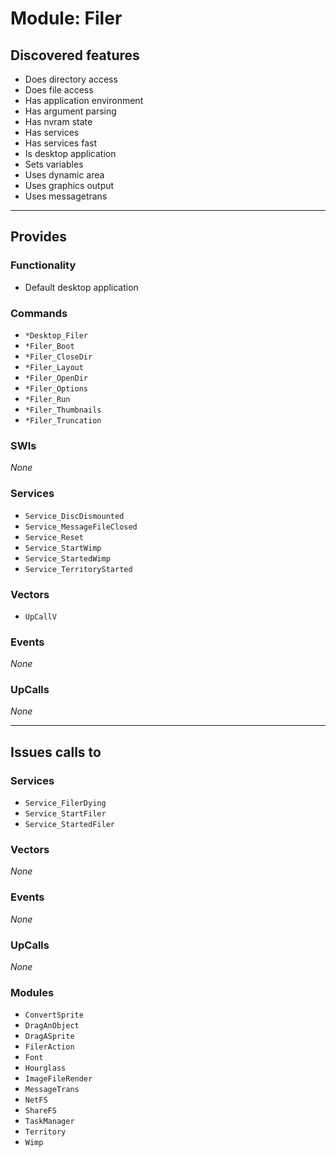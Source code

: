 # Module: Filer

## Discovered features


* Does directory access
* Does file access
* Has application environment
* Has argument parsing
* Has nvram state
* Has services
* Has services fast
* Is desktop application
* Sets variables
* Uses dynamic area
* Uses graphics output
* Uses messagetrans

---

## Provides

### Functionality


* Default desktop application

### Commands


* `*Desktop_Filer`
* `*Filer_Boot`
* `*Filer_CloseDir`
* `*Filer_Layout`
* `*Filer_OpenDir`
* `*Filer_Options`
* `*Filer_Run`
* `*Filer_Thumbnails`
* `*Filer_Truncation`


### SWIs


*None*


### Services


* `Service_DiscDismounted`
* `Service_MessageFileClosed`
* `Service_Reset`
* `Service_StartWimp`
* `Service_StartedWimp`
* `Service_TerritoryStarted`


### Vectors


* `UpCallV`


### Events


*None*


### UpCalls


*None*


---

## Issues calls to

### Services


* `Service_FilerDying`
* `Service_StartFiler`
* `Service_StartedFiler`


### Vectors


*None*


### Events


*None*


### UpCalls


*None*


### Modules


* `ConvertSprite`
* `DragAnObject`
* `DragASprite`
* `FilerAction`
* `Font`
* `Hourglass`
* `ImageFileRender`
* `MessageTrans`
* `NetFS`
* `ShareFS`
* `TaskManager`
* `Territory`
* `Wimp`


